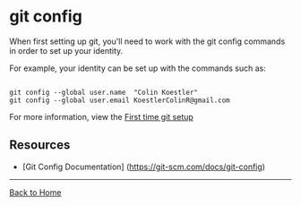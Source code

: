 # git config

When first setting up git, you'll need to work with the git config commands in order to set up your identity.

For example, your identity can be set up with the commands such as:

```

git config --global user.name  "Colin Koestler"
git config --global user.email KoestlerColinR@gmail.com
```

For more information, view the [First time git setup](https://git-scm.com/book/en/v2/Getting-Started-First-Time-Git-Setup)

## Resources

- [Git Config Documentation] (https://git-scm.com/docs/git-config)

---

[Back to Home](../README.md)

